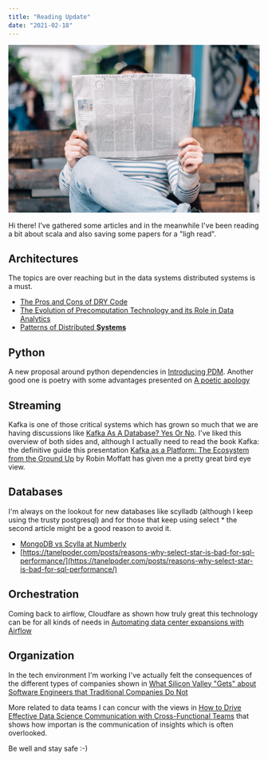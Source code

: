 ```yaml
---
title: "Reading Update"
date: "2021-02-18"
---
```


![<span>Photo by <a href="https://unsplash.com/@romankraft?utm_source=unsplash&utm_medium=referral&utm_content=creditCopyText">Roman Kraft</a> on <a href="https://unsplash.com/s/photos/read?utm_source=unsplash&utm_medium=referral&utm_content=creditCopyText">Unsplash</a></span>](./unsplash.jpg)

Hi there! I've gathered some articles and in the meanwhile I've been reading a bit about scala and also saving some papers for a "ligh read".

## Architectures

The topics are over reaching but in the data systems distributed systems is a must.

- [The Pros and Cons of DRY Code](https://qvault.io/2021/01/25/the-pros-and-cons-of-dry-code/)
- [The Evolution of Precomputation Technology and its Role in Data Analytics](https://www.infoq.com/articles/evolution-precomputation-technology-data-analytics/)
- [Patterns of Distributed **Systems**](https://martinfowler.com/articles/patterns-of-distributed-systems)

## Python

A new proposal around python dependencies in [Introducing PDM](https://frostming.com/2021/01-22/introducing-pdm/). Another good one is poetry with some advantages presented on [A poetic apology](https://muttdata.ai/blog/2020/08/21/a-poetic-apology.html)

## Streaming

Kafka is one of those critical systems which has grown so much that we are having discussions like [Kafka As A Database? Yes Or No](https://davidxiang.com/2021/01/10/kafka-as-a-database/). I've liked this overview of both sides and, although I actually need to read the book Kafka: the definitive guide this presentation [Kafka as a Platform: The Ecosystem from the Ground Up](https://www.youtube.com/watch?v=xy6jNKI3tKU) by Robin Moffatt has given me a pretty great bird eye view.

## Databases

I'm always on the lookout for new databases like scylladb (although I keep using the trusty postgresql) and for those that keep using select * the second article might be a good reason to avoid it. 

- [MongoDB vs Scylla at Numberly](https://www.youtube.com/watch?v=ch1vRQBiXtI&feature=emb_logo)
- [https://tanelpoder.com/posts/reasons-why-select-star-is-bad-for-sql-performance/](https://tanelpoder.com/posts/reasons-why-select-star-is-bad-for-sql-performance/)

## Orchestration

Coming back to airflow, Cloudfare as shown how truly great this technology can be for all kinds of needs in [Automating data center expansions with Airflow](https://blog.cloudflare.com/automating-data-center-expansions-with-airflow/)

## Organization

In the tech environment I'm working I've actually felt the consequences of the different types of companies shown in [What Silicon Valley "Gets" about Software Engineers that Traditional Companies Do Not](https://blog.pragmaticengineer.com/what-silicon-valley-gets-right-on-software-engineers)

More related to data teams I can concur with the views in [How to Drive Effective Data Science Communication with Cross-Functional Teams](https://doordash.engineering/2021/02/11/how-to-drive-effective-data-science-communication/) that shows how importan is the communication of insights which is often overlooked.

Be well and stay safe :-)
